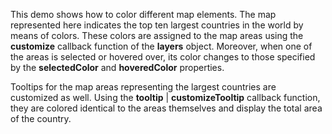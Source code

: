 This demo shows how to color different map elements. The map represented here indicates the top ten largest countries in the world by means of colors. These colors are assigned to the map areas using the **customize** callback function of the **layers** object. Moreover, when one of the areas is selected or hovered over, its color changes to those specified by the **selectedColor** and **hoveredColor** properties.
<!--split-->

Tooltips for the map areas representing the largest countries are customized as well. Using the **tooltip** | **customizeTooltip** callback function, they are colored identical to the areas themselves and display the total area of the country.